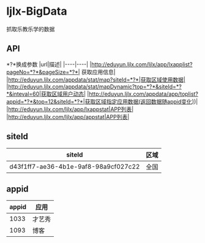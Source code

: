 # ljlx-BigData
抓取乐教乐学的数据
## API  
*?*换成参数
|url|描述|
|----|----| 
|http://eduyun.ljlx.com/ljlx/app/lxapplist?pageNo=*?*&pageSize=*?*| 获取应用信息|
|http://eduyun.ljlx.com/appdata/stat/map?siteId=*?*|获取区域使用数据|
|http://eduyun.ljlx.com/appdata/stat/mapDynamic?top=*?*&siteId=*?*&inteval=60|获取区域用户动态|
|http://eduyun.ljlx.com/appdata/app/toplist?appid=*?*&top=12&siteId=*?*|获取区域指定应用数据(返回数据随appid变化))|
|http://eduyun.ljlx.com/ljlx/app/lxappstat|APP列表|
|http://eduyun.ljlx.com/ljlx/app/appstat|APP列表|

## siteId  
|siteId|区域|
|----|----|
|d43f1ff7-ae36-4b1e-9af8-98a9cf027c22|全国|


## appid  
|appid|应用|
|----|----|
|1033|才艺秀|
|1093|博客|

